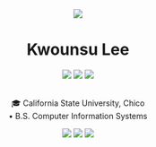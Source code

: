 <div align="center">
<img src="https://capsule-render.vercel.app/api?type=waving&color=timeGradient&height=180&section=header" />

  <h1><b>Kwounsu Lee</b></h1>
  <img src="https://img.shields.io/badge/C++-E74C3C?style=flat-square&logo=C%2B%2B&logoColor=white"/> 
  <img src="https://img.shields.io/badge/C-F39C12?style=flat-square&logo=C%2B%2B&logoColor=white"/> 
  <img src="https://img.shields.io/badge/Python-3776AB?style=flat-square&logo=Python&logoColor=white"/> 
  <br><br>
  <p>🎓 California State University, Chico<br>
  • B.S. Computer Information Systems</p>
  <img align="" src="http://mazassumnida.wtf/api/v2/generate_badge?boj=sb00lgs"/>
  <img src="http://mazandi.herokuapp.com/api?handle=sb00lgs&theme=dark"/>
  
<img src="https://capsule-render.vercel.app/api?type=waving&color=timeGradient&height=180&section=footer" />
</div>
